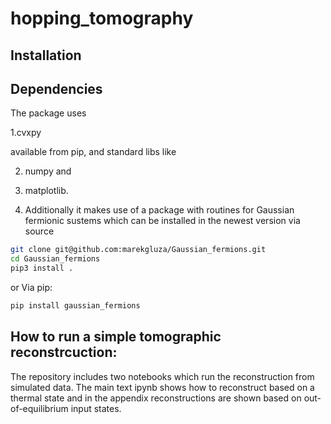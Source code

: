 # hopping_tomography

## Installation

## Dependencies
The package uses 

1.cvxpy 

available from pip, and standard libs like 

2. numpy and 

3. matplotlib.

4. Additionally it makes use of a package with routines for Gaussian fermionic sustems which can be installed in the newest version via source
```bash
git clone git@github.com:marekgluza/Gaussian_fermions.git
cd Gaussian_fermions
pip3 install .
```
or Via pip:
```bash
pip install gaussian_fermions
``` 

## How to run a simple tomographic reconstrcuction:
The repository includes two notebooks which run the reconstruction from simulated data. 
The main text ipynb shows how to reconstruct based on a thermal state and in the appendix reconstructions are shown based on out-of-equilibrium input states.



